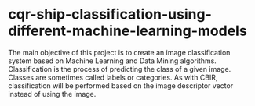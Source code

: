 # cqr-ship-classification-using-different-machine-learning-models

The main objective of this project is to create an image classification system based on Machine Learning and Data Mining algorithms. Classification is the process of predicting the class of a given image. Classes are sometimes called labels or categories. As with CBIR, classification will be performed based on the image descriptor vector instead of using the image.
